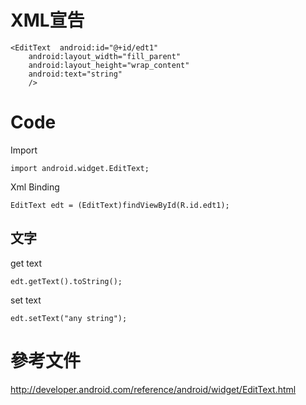 # XML宣告 #

```
<EditText  android:id="@+id/edt1"
    android:layout_width="fill_parent" 
    android:layout_height="wrap_content" 
    android:text="string"
    />
```


# Code #

Import
```
import android.widget.EditText;
```

Xml Binding
```
EditText edt = (EditText)findViewById(R.id.edt1);
```

## 文字 ##
get text
```
edt.getText().toString();
```

set text
```
edt.setText("any string");
```

# 參考文件 #

http://developer.android.com/reference/android/widget/EditText.html